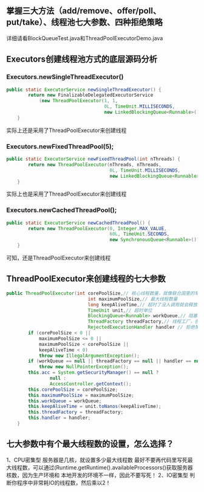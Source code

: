 ## 掌握三大方法（add/remove、offer/poll、put/take）、线程池七大参数、四种拒绝策略
详细请看BlockQueueTest.java和ThreadPoolExecutorDemo.java

## Executors创建线程池方式的底层源码分析
### Executors.newSingleThreadExecutor()
```java
public static ExecutorService newSingleThreadExecutor() {
        return new FinalizableDelegatedExecutorService
            (new ThreadPoolExecutor(1, 1,
                                    0L, TimeUnit.MILLISECONDS,
                                    new LinkedBlockingQueue<Runnable>()));
    }
```
实际上还是采用了ThreadPoolExecutor来创建线程

### Executors.newFixedThreadPool(5);
```java
public static ExecutorService newFixedThreadPool(int nThreads) {
        return new ThreadPoolExecutor(nThreads, nThreads,
                                      0L, TimeUnit.MILLISECONDS,
                                      new LinkedBlockingQueue<Runnable>());
    }
```
实际上也是采用了ThreadPoolExecutor来创建线程

### Executors.newCachedThreadPool();
```java
public static ExecutorService newCachedThreadPool() {
        return new ThreadPoolExecutor(0, Integer.MAX_VALUE,
                                      60L, TimeUnit.SECONDS,
                                      new SynchronousQueue<Runnable>());
    }
```
可知，还是ThreadPoolExecutor来创建线程

## ThreadPoolExecutor来创建线程的七大参数
```java
public ThreadPoolExecutor(int corePoolSize,// 核心线程数量，就像联合国里的常任理事国一样！
                              int maximumPoolSize,// 最大线程数量
                              long keepAliveTime,// 超时了没人调用就会释放线程的时间，不会释放核心线程
                              TimeUnit unit,// 超时单位
                              BlockingQueue<Runnable> workQueue,// 阻塞队列
                              ThreadFactory threadFactory,// 线程工厂，创建线程的，一般不用动
                              RejectedExecutionHandler handler // 拒绝策略) {
        if (corePoolSize < 0 ||
            maximumPoolSize <= 0 ||
            maximumPoolSize < corePoolSize ||
            keepAliveTime < 0)
            throw new IllegalArgumentException();
        if (workQueue == null || threadFactory == null || handler == null)
            throw new NullPointerException();
        this.acc = System.getSecurityManager() == null ?
                null :
                AccessController.getContext();
        this.corePoolSize = corePoolSize;
        this.maximumPoolSize = maximumPoolSize;
        this.workQueue = workQueue;
        this.keepAliveTime = unit.toNanos(keepAliveTime);
        this.threadFactory = threadFactory;
        this.handler = handler;
    }
```

## 七大参数中有个最大线程数的设置，怎么选择？
1、CPU密集型  服务器是几核，就设置多少最大线程数
最好不要再代码里写死最大线程数，可以通过(Runtime.getRuntime().availableProcessors()获取服务器核数，因为生产环境和
本地开发的环境不一样，因此不要写死！
2、IO密集型
判断你程序中非常耗IO的线程数，然后乘以2！